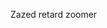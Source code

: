 Zazed retard zoomer

<!---
imzooming/imzooming is a ✨ special ✨ repository because its `README.md` (this file) appears on your GitHub profile.
You can click the Preview link to take a look at your changes.
--->

